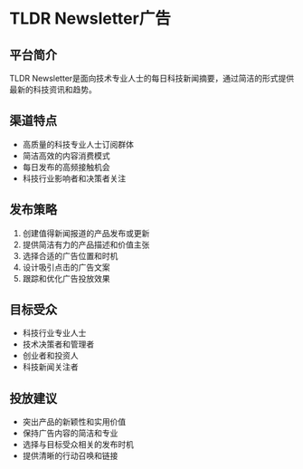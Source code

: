 # TLDR Newsletter广告

## 平台简介
TLDR Newsletter是面向技术专业人士的每日科技新闻摘要，通过简洁的形式提供最新的科技资讯和趋势。

## 渠道特点
- 高质量的科技专业人士订阅群体
- 简洁高效的内容消费模式
- 每日发布的高频接触机会
- 科技行业影响者和决策者关注

## 发布策略
1. 创建值得新闻报道的产品发布或更新
2. 提供简洁有力的产品描述和价值主张
3. 选择合适的广告位置和时机
4. 设计吸引点击的广告文案
5. 跟踪和优化广告投放效果

## 目标受众
- 科技行业专业人士
- 技术决策者和管理者
- 创业者和投资人
- 科技新闻关注者

## 投放建议
- 突出产品的新颖性和实用价值
- 保持广告内容的简洁和专业
- 选择与目标受众相关的发布时机
- 提供清晰的行动召唤和链接